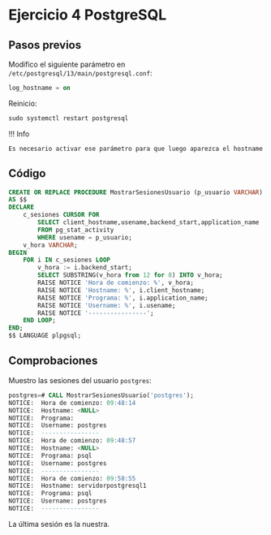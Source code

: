 # Ejercicio 4 PostgreSQL

## Pasos previos

Modifico el siguiente parámetro en `/etc/postgresql/13/main/postgresql.conf`:

```sql
log_hostname = on
```

Reinicio:

```sql
sudo systemctl restart postgresql
```

!!! Info

    Es necesario activar ese parámetro para que luego aparezca el hostname

## Código

```sql
CREATE OR REPLACE PROCEDURE MostrarSesionesUsuario (p_usuario VARCHAR)
AS $$
DECLARE
    c_sesiones CURSOR FOR 
        SELECT client_hostname,usename,backend_start,application_name
        FROM pg_stat_activity
        WHERE usename = p_usuario;
    v_hora VARCHAR;
BEGIN
    FOR i IN c_sesiones LOOP
        v_hora := i.backend_start;
        SELECT SUBSTRING(v_hora from 12 for 8) INTO v_hora;
        RAISE NOTICE 'Hora de comienzo: %', v_hora;
        RAISE NOTICE 'Hostname: %', i.client_hostname;
        RAISE NOTICE 'Programa: %', i.application_name;
        RAISE NOTICE 'Username: %', i.usename;
        RAISE NOTICE '----------------';
    END LOOP;
END;
$$ LANGUAGE plpgsql;
```

## Comprobaciones

Muestro las sesiones del usuario `postgres`:

```sql
postgres=# CALL MostrarSesionesUsuario('postgres');
NOTICE:  Hora de comienzo: 09:48:14
NOTICE:  Hostname: <NULL>
NOTICE:  Programa: 
NOTICE:  Username: postgres
NOTICE:  ----------------
NOTICE:  Hora de comienzo: 09:48:57
NOTICE:  Hostname: <NULL>
NOTICE:  Programa: psql
NOTICE:  Username: postgres
NOTICE:  ----------------
NOTICE:  Hora de comienzo: 09:58:55
NOTICE:  Hostname: servidorpostgresql1
NOTICE:  Programa: psql
NOTICE:  Username: postgres
NOTICE:  ----------------
```

La última sesión es la nuestra.
